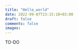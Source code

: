 ```yaml
---
title: "Hello_world"
date: 2022-09-07T23:15:18+03:00
draft: false
comments: false
images:
---
```


TO-DO